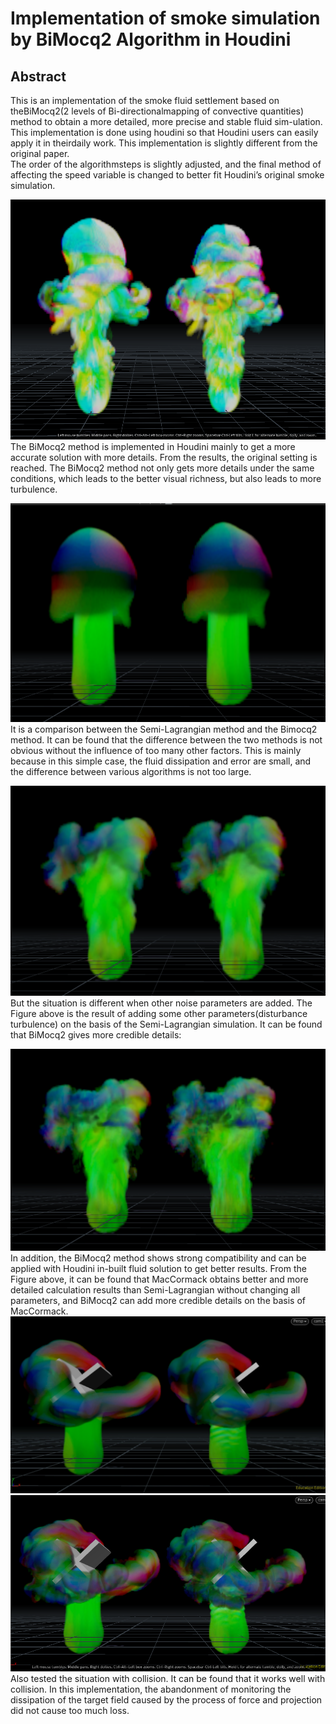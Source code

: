 # Implementation of smoke simulation by BiMocq2 Algorithm in Houdini 


## Abstract
   This is an implementation of the smoke fluid settlement based on theBiMocq2(2 levels of Bi-directionalmapping of convective quantities) method to obtain a more detailed, more precise and stable fluid sim-ulation.  
   This implementation is done using houdini so that Houdini users can easily apply it in theirdaily work.  This implementation is slightly different from the original paper.  
   The order of the algorithmsteps is slightly adjusted, and the final method of affecting the speed variable is changed to better fit Houdini’s original smoke simulation.





![the left one is the Houdini preset billowy Smoke. The right one is the result of replacing the MacCormack advection in the preset with BiMocq2](https://github.com/yangdissy/BiMocq_Solver_implementation/blob/master/Images/Snipaste_2020-08-19_21-28-57.png)   
    The BiMocq2 method is implemented in Houdini mainly to get a more accurate solution with more details. From the results, the original setting is reached. The BiMocq2 method not only gets more details under the same conditions, which leads to the better visual richness, but also leads to more turbulence.

![The left one is Semi-Lagrangian. The right one is BiMocq2](https://github.com/yangdissy/BiMocq_Solver_implementation/blob/master/Images/Snipaste_2020-08-20_09-59-26.png)
    It is a comparison between the Semi-Lagrangian method and the Bimocq2 method. It can be found that the difference between the two methods is not obvious without the influence of too many other factors. This is mainly because in this simple case, the fluid dissipation and error are small, and the difference between various algorithms is not too large.

![The left one is Semi-Lagrangian with Noise. The right one is BiMocq2 with Noise](https://github.com/yangdissy/BiMocq_Solver_implementation/blob/master/Images/Snipaste_2020-08-20_10-02-38.png)
     But the situation is different when other noise parameters are added. The Figure above is the result of adding some other parameters(disturbance turbulence) on the basis of the Semi-Lagrangian simulation. It can be found that BiMocq2 gives more credible details:

![The left one is MacCormack with Noise. The right one is MacCormack + BiMocq2 with Noise](https://github.com/yangdissy/BiMocq_Solver_implementation/blob/master/Images/Snipaste_2020-08-20_10-03-06.png)
     In addition, the BiMocq2 method shows strong compatibility and can be applied with Houdini in-built fluid solution to get better results.
    From the Figure above, it can be found that MacCormack obtains better and more detailed calculation results than Semi-Lagrangian without changing all parameters, and BiMocq2 can add more credible details on the basis of MacCormack.
![The left one is Semi-Lagrangian with Collision. The right one is BiMocq2 with Collision](https://github.com/yangdissy/BiMocq_Solver_implementation/blob/master/Images/Snipaste_2020-08-23_08-17-38.png)
![The left one is MacCormack with Collision. The right one is MacCormack + BiMocq2 with Collision](https://github.com/yangdissy/BiMocq_Solver_implementation/blob/master/Images/Snipaste_2020-08-23_08-18-18.png)
     Also tested the situation with collision. It can be found that it works well with collision. In this implementation, the abandonment of monitoring the dissipation of the target field caused by the process of force and projection did not cause too much loss.

